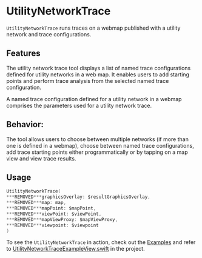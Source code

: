 # UtilityNetworkTrace

`UtilityNetworkTrace` runs traces on a webmap published with a utility network and trace configurations.

## Features

The utility network trace tool displays a list of named trace configurations defined for utility networks in a web map. It enables users to add starting points and perform trace analysis from the selected named trace configuration.

A named trace configuration defined for a utility network in a webmap comprises the parameters used for a utility network trace.

## Behavior:

The tool allows users to choose between multiple networks (if more than one is defined in a webmap), choose between named trace configurations, add trace starting points either programmatically or by tapping on a map view and view trace results.

## Usage

```swift
UtilityNetworkTrace(
***REMOVED***graphicsOverlay: $resultGraphicsOverlay,
***REMOVED***map: map,
***REMOVED***mapPoint: $mapPoint,
***REMOVED***viewPoint: $viewPoint,
***REMOVED***mapViewProxy: $mapViewProxy,
***REMOVED***viewpoint: $viewpoint
)
```

To see the `UtilityNetworkTrace` in action, check out the [Examples](../../Examples) and refer to [UtilityNetworkTraceExampleView.swift](../../Examples/Examples/UtilityNetworkTraceExampleView.swift) in the project.
